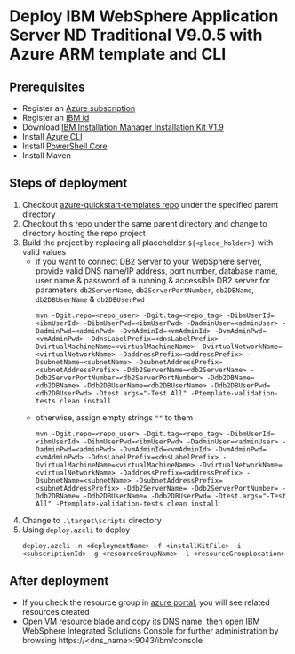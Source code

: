 # Deploy IBM WebSphere Application Server ND Traditional V9.0.5 with Azure ARM template and CLI

## Prerequisites
 - Register an [Azure subscription](https://azure.microsoft.com/en-us/)
 - Register an [IBM id](https://idaas.iam.ibm.com/idaas/mtfim/sps/authsvc?PolicyId=urn:ibm:security:authentication:asf:basicldapuser)
 - Download [IBM Installation Manager Installation Kit V1.9](https://www-945.ibm.com/support/fixcentral/swg/downloadFixes?parent=ibm%7ERational&product=ibm/Rational/IBM+Installation+Manager&release=1.9.0.0&platform=Linux&function=fixId&fixids=1.9.0.0-IBMIM-LINUX-X86_64-20190715_0328&useReleaseAsTarget=true&includeRequisites=1&includeSupersedes=0&downloadMethod=http)
 - Install [Azure CLI](https://docs.microsoft.com/en-us/cli/azure/install-azure-cli?view=azure-cli-latest)
 - Install [PowerShell Core](https://docs.microsoft.com/en-us/powershell/scripting/install/installing-powershell-core-on-linux?view=powershell-6)
 - Install Maven

 ## Steps of deployment
 1. Checkout [azure-quickstart-templates repo](https://github.com/Azure/azure-quickstart-templates) under the specified parent directory
 2. Checkout this repo under the same parent directory and change to directory hosting the repo project
 3. Build the project by replacing all placeholder `${<place_holder>}` with valid values
    - if you want to connect DB2 Server to your WebSphere server, provide valid DNS name/IP address, port number, database name, user name & password of a running & accessible DB2 server for parameters `db2ServerName`, `db2ServerPortNumber`, `db2DBName`, `db2DBUserName` & `db2DBUserPwd`
      ```
      mvn -Dgit.repo=<repo_user> -Dgit.tag=<repo_tag> -DibmUserId=<ibmUserId> -DibmUserPwd=<ibmUserPwd> -DadminUser=<adminUser> -DadminPwd=<adminPwd> -DvmAdminId=<vmAdminId> -DvmAdminPwd=<vmAdminPwd> -DdnsLabelPrefix=<dnsLabelPrefix> -DvirtualMachineName=<virtualMachineName> -DvirtualNetworkName=<virtualNetworkName> -DaddressPrefix=<addressPrefix> -DsubnetName=<subnetName> -DsubnetAddressPrefix=<subnetAddressPrefix> -Ddb2ServerName=<db2ServerName> -Ddb2ServerPortNumber=<db2ServerPortNumber> -Ddb2DBName=<db2DBName> -Ddb2DBUserName=<db2DBUserName> -Ddb2DBUserPwd=<db2DBUserPwd> -Dtest.args="-Test All" -Ptemplate-validation-tests clean install
      ```
    - otherwise, assign empty strings `""` to them
      ```
      mvn -Dgit.repo=<repo_user> -Dgit.tag=<repo_tag> -DibmUserId=<ibmUserId> -DibmUserPwd=<ibmUserPwd> -DadminUser=<adminUser> -DadminPwd=<adminPwd> -DvmAdminId=<vmAdminId> -DvmAdminPwd=<vmAdminPwd> -DdnsLabelPrefix=<dnsLabelPrefix> -DvirtualMachineName=<virtualMachineName> -DvirtualNetworkName=<virtualNetworkName> -DaddressPrefix=<addressPrefix> -DsubnetName=<subnetName> -DsubnetAddressPrefix=<subnetAddressPrefix> -Ddb2ServerName= -Ddb2ServerPortNumber= -Ddb2DBName= -Ddb2DBUserName= -Ddb2DBUserPwd= -Dtest.args="-Test All" -Ptemplate-validation-tests clean install
      ```
 4. Change to `.\target\scripts` directory
 5. Using `deploy.azcli` to deploy
    ```
    deploy.azcli -n <deploymentName> -f <installKitFile> -i <subscriptionId> -g <resourceGroupName> -l <resourceGroupLocation>
    ```

## After deployment
- If you check the resource group in [azure portal](https://portal.azure.com/), you will see related resources created
- Open VM resource blade and copy its DNS name, then open IBM WebSphere Integrated Solutions Console for further administration by browsing https://<dns_name>:9043/ibm/console
